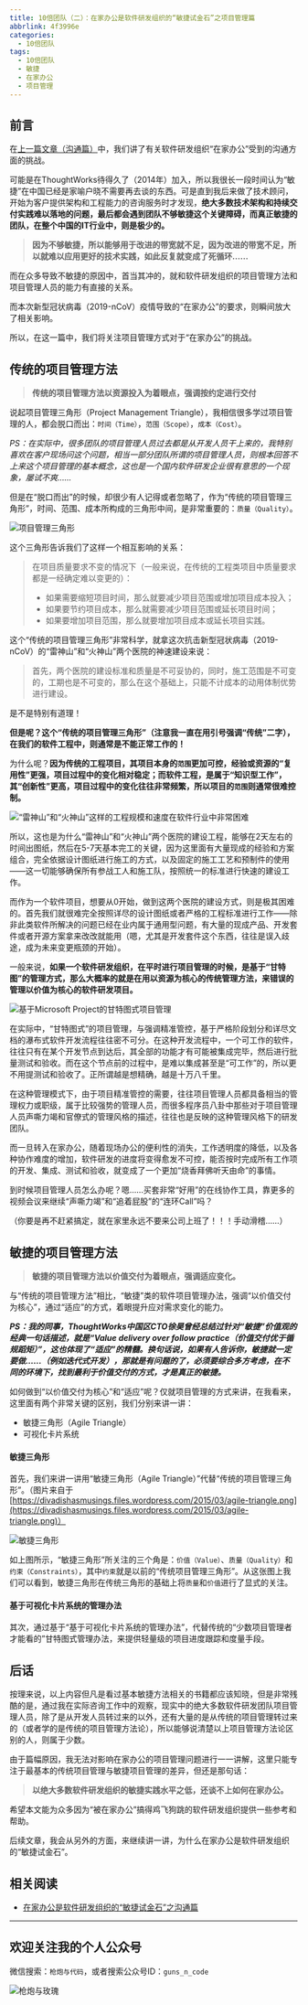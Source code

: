 ```yaml
---
title: 10倍团队（二）：在家办公是软件研发组织的“敏捷试金石”之项目管理篇
abbrlink: 4f3996e
categories:
  - 10倍团队
tags:
  - 10倍团队
  - 敏捷
  - 在家办公
  - 项目管理
---
```


## 前言

在[上一篇文章（沟通篇）](https://huhao.dev/posts/e2efaab2/)中，我们讲了有关软件研发组织“在家办公”受到的沟通方面的挑战。

可能是在ThoughtWorks待得久了（2014年）加入，所以我很长一段时间认为“敏捷”在中国已经是家喻户晓不需要再去谈的东西。可是直到我后来做了技术顾问，开始为客户提供架构和工程能力的咨询服务时才发现，**绝大多数技术架构和持续交付实践难以落地的问题，最后都会遇到团队不够敏捷这个关键障碍，而真正敏捷的团队，在整个中国的IT行业中，则是极少的。**

> **因为不够敏捷，所以能够用于改进的带宽就不足，因为改进的带宽不足，所以就难以应用更好的技术实践，如此反复就变成了死循环……**

而在众多导致不敏捷的原因中，首当其冲的，就和软件研发组织的项目管理方法和项目管理人员的能力有直接的关系。

而本次新型冠状病毒（2019-nCoV）疫情导致的“在家办公”的要求，则瞬间放大了相关影响。

所以，在这一篇中，我们将关注项目管理方式对于“在家办公”的挑战。

<!-- more -->

## 传统的项目管理方法

> **传统的项目管理方法以资源投入为着眼点，强调按约定进行交付**

说起项目管理三角形（Project Management Triangle），我相信很多学过项目管理的人，都会脱口而出：`时间（Time）`，`范围（Scope）`，`成本（Cost）`。

*PS：在实际中，很多团队的项目管理人员过去都是从开发人员干上来的，我特别喜欢在客户现场问这个问题，相当一部分团队所谓的项目管理人员，则根本回答不上来这个项目管理的基本概念，这也是一个国内软件研发企业很有意思的一个现象，屡试不爽……*

但是在“脱口而出”的时候，却很少有人记得或者忽略了，作为“传统的项目管理三角形”，时间、范围、成本所构成的三角形中间，是非常重要的：`质量（Quality）`。

![项目管理三角形](https://huhao-dev.oss-cn-beijing.aliyuncs.com/20200206183127.png)

这个三角形告诉我们了这样一个相互影响的关系：

> 在项目质量要求不变的情况下（一般来说，在传统的工程类项目中质量要求都是一经确定难以变更的）：
>
> - 如果需要缩短项目时间，那么就要减少项目范围或增加项目成本投入；
> - 如果要节约项目成本，那么就需要减少项目范围或延长项目时间；
> - 如果要增加项目范围，那么就要增加项目成本或延长项目实践。

这个“传统的项目管理三角形”非常科学，就拿这次抗击新型冠状病毒（2019-nCoV）的“雷神山”和“火神山”两个医院的神速建设来说：

> 首先，两个医院的建设标准和质量是不可妥协的，同时，施工范围是不可变的，工期也是不可变的，那么在这个基础上，只能不计成本的动用体制优势进行建设。

是不是特别有道理！

**但是呢？这个“传统的项目管理三角形”（注意我一直在用引号强调“传统”二字），在我们的软件工程中，则通常是不能正常工作的！**

为什么呢？**因为传统的工程项目，其项目本身的`范围`更加可控，经验或资源的“复用性”更强，项目过程中的变化相对稳定；而软件工程，是属于“知识型工作”，其“创新性”更高，项目过程中的变化往往非常频繁，所以项目的`范围`则通常很难控制。**

![“雷神山”和“火神山”这样的工程规模和速度在软件行业中非常困难](https://huhao-dev.oss-cn-beijing.aliyuncs.com/20200206185526.png)

所以，这也是为什么“雷神山”和“火神山”两个医院的建设工程，能够在2天左右的时间出图纸，然后在5-7天基本完工的关键，因为这里面有大量现成的经验和方案组合，完全依据设计图纸进行施工的方式，以及固定的施工工艺和预制件的使用——这一切能够确保所有参战工人和施工队，按照统一的标准进行快速的建设工作。

而作为一个软件项目，想要从0开始，做到这两个医院的建设方式，则是极其困难的。首先我们就很难完全按照详尽的设计图纸或者严格的工程标准进行工作——除非此类软件所解决的问题已经在业内属于通用型问题，有大量的现成产品、开发套件或者开源方案拿来改改就能用（嗯，尤其是开发套件这个东西，往往是误入歧途，成为未来变更瓶颈的开始）。

一般来说，**如果一个软件研发组织，在平时进行项目管理的时候，是基于“甘特图”的管理方式，那么大概率的就是在用以资源为核心的传统管理方法，来错误的管理以价值为核心的软件研发项目。**

![基于Microsoft Project的甘特图式项目管理](https://huhao-dev.oss-cn-beijing.aliyuncs.com/20200206141705.png)

在实际中，“甘特图式”的项目管理，与强调精准管控，基于严格阶段划分和详尽文档的瀑布式软件开发流程往往密不可分。在这种开发流程中，一个可工作的软件，往往只有在某个开发节点到达后，其全部的功能才有可能被集成完毕，然后进行批量测试和验收。而在这个节点前的过程中，是难以集成甚至是“可工作”的，所以更不用提测试和验收了。正所谓越是想精确，越是十万八千里。

在这种管理模式下，由于项目精准管控的需要，往往项目管理人员都具备相当的管理权力或职级，属于比较强势的管理人员，而很多程序员八卦中那些对于项目管理人员声嘶力竭和官僚式的管理风格的描述，往往也是反映的这种管理风格下的研发团队。

而一旦转入在家办公，随着现场办公的便利性的消失，工作透明度的降低，以及各种协作难度的增加，软件研发的进度将变得愈发不可控，能否按时完成所有工作项的开发、集成、测试和验收，就变成了一个更加“烧香拜佛听天由命”的事情。

到时候项目管理人员怎么办呢？嗯……买套非常“好用”的在线协作工具，靠更多的视频会议来继续“声嘶力竭”和“追着屁股”的“连环Call”吗？

（你要是再不赶紧搞定，就在家里永远不要来公司上班了！！！手动滑稽……）

## 敏捷的项目管理方法

> **敏捷的项目管理方法以价值交付为着眼点，强调适应变化。**

与“传统的项目管理方法”相比，“敏捷”类的软件项目管理办法，强调“以价值交付为核心”，通过“适应”的方式，着眼提升应对需求变化的能力。

***PS：我的同事，ThoughtWorks中国区CTO徐昊曾经总结过针对“敏捷”价值观的经典一句话描述，就是“Value delivery over follow practice（价值交付优于循规蹈矩）”，这也体现了“适应”的精髓。换句话说，如果有人告诉你，敏捷就一定要做……（例如迭代式开发），那就是有问题的了，必须要综合多方考虑，在不同的环境下，找到最利于价值交付的方式，才是真正的敏捷。***

如何做到“以价值交付为核心”和“适应”呢？仅就项目管理的方式来讲，在我看来，这里面有两个非常关键的区别，我们分别来讲一讲：

- 敏捷三角形（Agile Triangle）
- 可视化卡片系统

#### 敏捷三角形

首先，我们来讲一讲用“敏捷三角形（Agile Triangle）”代替“传统的项目管理三角形”。（图片来自于[https://divadishasmusings.files.wordpress.com/2015/03/agile-triangle.png](https://divadishasmusings.files.wordpress.com/2015/03/agile-triangle.png)）

![敏捷三角形](https://huhao-dev.oss-cn-beijing.aliyuncs.com/20200206192655.png)

如上图所示，“敏捷三角形”所关注的三个角是：`价值（Value）`、`质量（Quality）`和`约束（Constraints）`，其中`约束`就是以前的“传统项目管理三角形”。从这张图上我们可以看到，敏捷三角形在传统三角形的基础上将`质量`和`价值`进行了显式的关注。

#### 基于可视化卡片系统的管理办法

其次，通过基于“基于可视化卡片系统的管理办法”，代替传统的“少数项目管理者才能看的”甘特图式管理办法，来提供轻量级的项目进度跟踪和度量手段。

## 后话

按理来说，以上内容但凡是看过基本敏捷方法相关的书籍都应该知晓，但是非常残酷的是，通过我在实际咨询工作中的观察，现实中的绝大多数软件研发团队项目管理人员，除了是从开发人员转过来的以外，还有大量的是从传统的项目管理转过来的（或者学的是传统的项目管理方法论），所以能够说清楚以上项目管理方法论区别的人，则属于少数。

由于篇幅原因，我无法对影响在家办公的项目管理问题进行一一讲解，这里只能专注于最基本的传统项目管理与敏捷项目管理的差异，但还是那句话：

> **以绝大多数软件研发组织的敏捷实践水平之低，还谈不上如何在家办公。**

希望本文能为众多因为“被在家办公”搞得鸡飞狗跳的软件研发组织提供一些参考和帮助。

后续文章，我会从另外的方面，来继续讲一讲，为什么在家办公是软件研发组织的“敏捷试金石”。

## 相关阅读

- [在家办公是软件研发组织的“敏捷试金石”之沟通篇](https://huhao.dev/posts/e2efaab2/)

---

## 欢迎关注我的个人公众号

微信搜索：`枪炮与代码`，或者搜索公众号ID：`guns_n_code`

![枪炮与玫瑰](https://huhao-dev.oss-cn-beijing.aliyuncs.com/2020-01-20-wechat.png)